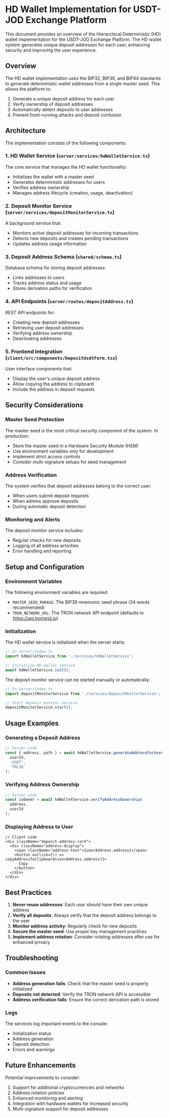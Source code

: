 # HD Wallet Implementation for USDT-JOD Exchange Platform

This document provides an overview of the Hierarchical Deterministic (HD) wallet implementation for the USDT-JOD Exchange Platform. The HD wallet system generates unique deposit addresses for each user, enhancing security and improving the user experience.

## Overview

The HD wallet implementation uses the BIP32, BIP39, and BIP44 standards to generate deterministic wallet addresses from a single master seed. This allows the platform to:

1. Generate a unique deposit address for each user
2. Verify ownership of deposit addresses
3. Automatically detect deposits to user addresses
4. Prevent front-running attacks and deposit confusion

## Architecture

The implementation consists of the following components:

### 1. HD Wallet Service (`server/services/hdWalletService.ts`)

The core service that manages the HD wallet functionality:

- Initializes the wallet with a master seed
- Generates deterministic addresses for users
- Verifies address ownership
- Manages address lifecycle (creation, usage, deactivation)

### 2. Deposit Monitor Service (`server/services/depositMonitorService.ts`)

A background service that:

- Monitors active deposit addresses for incoming transactions
- Detects new deposits and creates pending transactions
- Updates address usage information

### 3. Deposit Address Schema (`shared/schema.ts`)

Database schema for storing deposit addresses:

- Links addresses to users
- Tracks address status and usage
- Stores derivation paths for verification

### 4. API Endpoints (`server/routes/depositAddress.ts`)

REST API endpoints for:

- Creating new deposit addresses
- Retrieving user deposit addresses
- Verifying address ownership
- Deactivating addresses

### 5. Frontend Integration (`client/src/components/DepositUsdtForm.tsx`)

User interface components that:

- Display the user's unique deposit address
- Allow copying the address to clipboard
- Include the address in deposit requests

## Security Considerations

### Master Seed Protection

The master seed is the most critical security component of the system. In production:

- Store the master seed in a Hardware Security Module (HSM)
- Use environment variables only for development
- Implement strict access controls
- Consider multi-signature setups for seed management

### Address Verification

The system verifies that deposit addresses belong to the correct user:

- When users submit deposit requests
- When admins approve deposits
- During automatic deposit detection

### Monitoring and Alerts

The deposit monitor service includes:

- Regular checks for new deposits
- Logging of all address activities
- Error handling and reporting

## Setup and Configuration

### Environment Variables

The following environment variables are required:

- `MASTER_SEED_PHRASE`: The BIP39 mnemonic seed phrase (24 words recommended)
- `TRON_NETWORK_URL`: The TRON network API endpoint (defaults to https://api.trongrid.io)

### Initialization

The HD wallet service is initialized when the server starts:

```typescript
// In server/index.ts
import hdWalletService from './services/hdWalletService';

// Initialize HD wallet service
await hdWalletService.init();
```

The deposit monitor service can be started manually or automatically:

```typescript
// In server/index.ts
import depositMonitorService from './services/depositMonitorService';

// Start deposit monitor service
depositMonitorService.start();
```

## Usage Examples

### Generating a Deposit Address

```typescript
// Server-side
const { address, path } = await hdWalletService.generateAddressForUser(
  userId,
  'USDT',
  'TRC20'
);
```

### Verifying Address Ownership

```typescript
// Server-side
const isOwner = await hdWalletService.verifyAddressOwnership(
  address,
  userId
);
```

### Displaying Address to User

```tsx
// Client-side
<div className="deposit-address-card">
  <div className="address-display">
    <span className="address-text">{userAddress.address}</span>
    <button onClick={() => copyAddressToClipboard(userAddress.address)}>
      Copy
    </button>
  </div>
</div>
```

## Best Practices

1. **Never reuse addresses**: Each user should have their own unique address
2. **Verify all deposits**: Always verify that the deposit address belongs to the user
3. **Monitor address activity**: Regularly check for new deposits
4. **Secure the master seed**: Use proper key management practices
5. **Implement address rotation**: Consider rotating addresses after use for enhanced privacy

## Troubleshooting

### Common Issues

- **Address generation fails**: Check that the master seed is properly initialized
- **Deposits not detected**: Verify the TRON network API is accessible
- **Address verification fails**: Ensure the correct derivation path is stored

### Logs

The services log important events to the console:

- Initialization status
- Address generation
- Deposit detection
- Errors and warnings

## Future Enhancements

Potential improvements to consider:

1. Support for additional cryptocurrencies and networks
2. Address rotation policies
3. Enhanced monitoring and alerting
4. Integration with hardware wallets for increased security
5. Multi-signature support for deposit addresses 